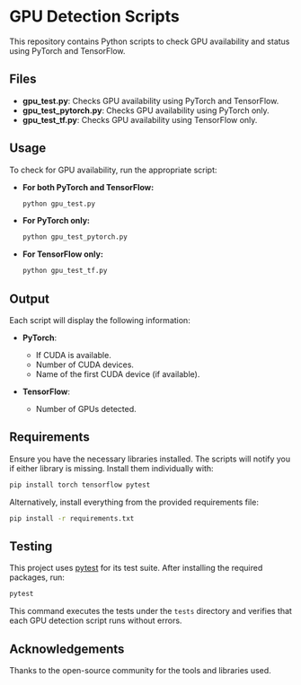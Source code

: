 # GPU Detection Scripts

This repository contains Python scripts to check GPU availability and status using PyTorch and TensorFlow.

## Files

- **gpu_test.py**: Checks GPU availability using PyTorch and TensorFlow.
- **gpu_test_pytorch.py**: Checks GPU availability using PyTorch only.
- **gpu_test_tf.py**: Checks GPU availability using TensorFlow only.

## Usage

To check for GPU availability, run the appropriate script:

- **For both PyTorch and TensorFlow:**
  ```bash
  python gpu_test.py
  ```
- **For PyTorch only:**
  ```bash
  python gpu_test_pytorch.py
  ```
- **For TensorFlow only:**
  ```bash
  python gpu_test_tf.py
  ```

## Output

Each script will display the following information:

- **PyTorch**: 
  - If CUDA is available.
  - Number of CUDA devices.
  - Name of the first CUDA device (if available).
  
- **TensorFlow**: 
  - Number of GPUs detected.

## Requirements

Ensure you have the necessary libraries installed. The scripts will notify you
if either library is missing. Install them individually with:

```bash
pip install torch tensorflow pytest
```

Alternatively, install everything from the provided requirements file:

```bash
pip install -r requirements.txt
```

## Testing

This project uses [pytest](https://pytest.org/) for its test suite. After
installing the required packages, run:

```bash
pytest
```

This command executes the tests under the `tests` directory and verifies that
each GPU detection script runs without errors.

## Acknowledgements

Thanks to the open-source community for the tools and libraries used.
